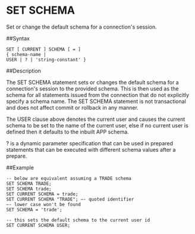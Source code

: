 # SET SCHEMA

Set or change the default schema for a connection's session.

##Syntax

``` pre
SET [ CURRENT ] SCHEMA [ = ]
{ schema-name |
USER | ? | 'string-constant' }
```

<a id="reference_6CBB1645D7E74B0096C9F556AC754EBE__section_F731B973A8A6465DA0065687ABB5FA84"></a>
##Description

The SET SCHEMA statement sets or changes the default schema for a connection's session to the provided schema. This is then used as the schema for all statements issued from the connection that do not explicitly specify a schema name. The SET SCHEMA statement is not transactional and does not affect commit or rollback in any manner.

The USER clause above denotes the current user and causes the current schema to be set to the name of the current user, else if no current user is defined then it defaults to the inbuilt APP schema.

? is a dynamic parameter specification that can be used in prepared statements that can be executed with different schema values after a prepare.

##Example

``` pre
-- below are equivalent assuming a TRADE schema
SET SCHEMA TRADE;
SET SCHEMA trade;
SET CURRENT SCHEMA = trade;
SET CURRENT SCHEMA "TRADE"; –- quoted identifier
–- lower case won't be found
SET SCHEMA = 'trade';

-- this sets the default schema to the current user id 
SET CURRENT SCHEMA USER;
```


